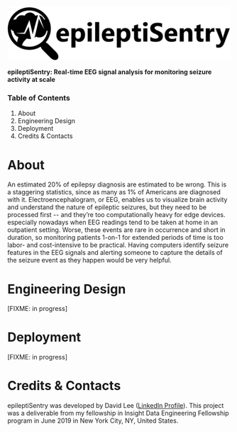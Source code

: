 ![epileptiSentry Logo](./docs/epileptiSentry-hero-image.jpg)

**epileptiSentry: Real-time EEG signal analysis for monitoring seizure activity at scale**

### Table of Contents
1. About
2. Engineering Design
3. Deployment
4. Credits & Contacts

# About
An estimated 20% of epilepsy diagnosis are estimated to be wrong. This is a staggering statistics, since as many as 1% of Americans are diagnosed with it. Electroencephalogram, or EEG, enables us to visualize brain activity and understand the nature of epileptic seizures, but they need to be processed first -- and they’re too computationally heavy for edge devices. especially nowadays when EEG readings tend to be taken at home in an outpatient setting. Worse, these events are rare in occurrence and short in duration, so monitoring patients 1-on-1 for extended periods of time is too labor- and cost-intensive to be practical. Having computers identify seizure features in the EEG signals and alerting someone to capture the details of the seizure event as they happen would be very helpful.

# Engineering Design
[FIXME: in progress]

# Deployment
[FIXME: in progress]

# Credits & Contacts
epileptiSentry was developed by David Lee ([LinkedIn Profile](https://www.linkedin.com/in/wdlee/)). This project was a deliverable from my fellowship in Insight Data Engineering Fellowship program in June 2019 in New York City, NY, United States.